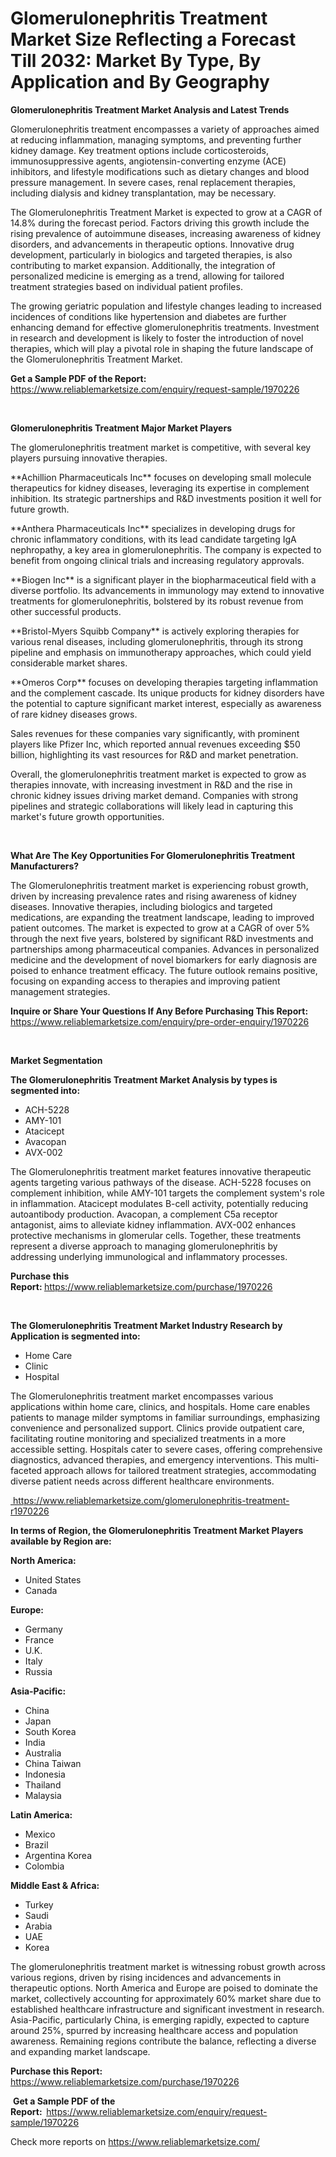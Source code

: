<p><h1>Glomerulonephritis Treatment Market Size Reflecting a Forecast Till 2032: Market By Type, By Application and By Geography</h1></p><p><strong>Glomerulonephritis Treatment Market Analysis and Latest Trends</strong></p>
<p><p>Glomerulonephritis treatment encompasses a variety of approaches aimed at reducing inflammation, managing symptoms, and preventing further kidney damage. Key treatment options include corticosteroids, immunosuppressive agents, angiotensin-converting enzyme (ACE) inhibitors, and lifestyle modifications such as dietary changes and blood pressure management. In severe cases, renal replacement therapies, including dialysis and kidney transplantation, may be necessary.</p><p>The Glomerulonephritis Treatment Market is expected to grow at a CAGR of 14.8% during the forecast period. Factors driving this growth include the rising prevalence of autoimmune diseases, increasing awareness of kidney disorders, and advancements in therapeutic options. Innovative drug development, particularly in biologics and targeted therapies, is also contributing to market expansion. Additionally, the integration of personalized medicine is emerging as a trend, allowing for tailored treatment strategies based on individual patient profiles. </p><p>The growing geriatric population and lifestyle changes leading to increased incidences of conditions like hypertension and diabetes are further enhancing demand for effective glomerulonephritis treatments. Investment in research and development is likely to foster the introduction of novel therapies, which will play a pivotal role in shaping the future landscape of the Glomerulonephritis Treatment Market.</p></p>
<p><strong>Get a Sample PDF of the Report:&nbsp;</strong> <a href="https://www.reliablemarketsize.com/enquiry/request-sample/1970226?utm_campaign=1999&utm_medium=2&utm_source=Github&utm_content=ia&utm_term=03032025&utm_id=glomerulonephritis-treatment">https://www.reliablemarketsize.com/enquiry/request-sample/1970226</a></p>
<p>&nbsp;</p>
<p><strong>Glomerulonephritis Treatment Major Market Players</strong></p>
<p><p>The glomerulonephritis treatment market is competitive, with several key players pursuing innovative therapies. </p><p>**Achillion Pharmaceuticals Inc** focuses on developing small molecule therapeutics for kidney diseases, leveraging its expertise in complement inhibition. Its strategic partnerships and R&D investments position it well for future growth.</p><p>**Anthera Pharmaceuticals Inc** specializes in developing drugs for chronic inflammatory conditions, with its lead candidate targeting IgA nephropathy, a key area in glomerulonephritis. The company is expected to benefit from ongoing clinical trials and increasing regulatory approvals.</p><p>**Biogen Inc** is a significant player in the biopharmaceutical field with a diverse portfolio. Its advancements in immunology may extend to innovative treatments for glomerulonephritis, bolstered by its robust revenue from other successful products. </p><p>**Bristol-Myers Squibb Company** is actively exploring therapies for various renal diseases, including glomerulonephritis, through its strong pipeline and emphasis on immunotherapy approaches, which could yield considerable market shares.</p><p>**Omeros Corp** focuses on developing therapies targeting inflammation and the complement cascade. Its unique products for kidney disorders have the potential to capture significant market interest, especially as awareness of rare kidney diseases grows.</p><p>Sales revenues for these companies vary significantly, with prominent players like Pfizer Inc, which reported annual revenues exceeding $50 billion, highlighting its vast resources for R&D and market penetration.</p><p>Overall, the glomerulonephritis treatment market is expected to grow as therapies innovate, with increasing investment in R&D and the rise in chronic kidney issues driving market demand. Companies with strong pipelines and strategic collaborations will likely lead in capturing this market's future growth opportunities.</p></p>
<p>&nbsp;</p>
<p><strong>What Are The Key Opportunities For Glomerulonephritis Treatment Manufacturers?</strong></p>
<p><p>The Glomerulonephritis treatment market is experiencing robust growth, driven by increasing prevalence rates and rising awareness of kidney diseases. Innovative therapies, including biologics and targeted medications, are expanding the treatment landscape, leading to improved patient outcomes. The market is expected to grow at a CAGR of over 5% through the next five years, bolstered by significant R&D investments and partnerships among pharmaceutical companies. Advances in personalized medicine and the development of novel biomarkers for early diagnosis are poised to enhance treatment efficacy. The future outlook remains positive, focusing on expanding access to therapies and improving patient management strategies.</p></p>
<p><strong>Inquire or Share Your Questions If Any Before Purchasing This Report:</strong> <a href="https://www.reliablemarketsize.com/enquiry/pre-order-enquiry/1970226?utm_campaign=1999&utm_medium=2&utm_source=Github&utm_content=ia&utm_term=03032025&utm_id=glomerulonephritis-treatment">https://www.reliablemarketsize.com/enquiry/pre-order-enquiry/1970226</a></p>
<p>&nbsp;</p>
<p><strong>Market Segmentation</strong></p>
<p><strong>The Glomerulonephritis Treatment Market Analysis by types is segmented into:</strong></p>
<p><ul><li>ACH-5228</li><li>AMY-101</li><li>Atacicept</li><li>Avacopan</li><li>AVX-002</li></ul></p>
<p><p>The Glomerulonephritis treatment market features innovative therapeutic agents targeting various pathways of the disease. ACH-5228 focuses on complement inhibition, while AMY-101 targets the complement system's role in inflammation. Atacicept modulates B-cell activity, potentially reducing autoantibody production. Avacopan, a complement C5a receptor antagonist, aims to alleviate kidney inflammation. AVX-002 enhances protective mechanisms in glomerular cells. Together, these treatments represent a diverse approach to managing glomerulonephritis by addressing underlying immunological and inflammatory processes.</p></p>
<p><strong>Purchase this Report:&nbsp;</strong><a href="https://www.reliablemarketsize.com/purchase/1970226?utm_campaign=1999&utm_medium=2&utm_source=Github&utm_content=ia&utm_term=03032025&utm_id=glomerulonephritis-treatment">https://www.reliablemarketsize.com/purchase/1970226</a></p>
<p>&nbsp;</p>
<p><strong>The Glomerulonephritis Treatment Market Industry Research by Application is segmented into:</strong></p>
<p><ul><li>Home Care</li><li>Clinic</li><li>Hospital</li></ul></p>
<p><p>The Glomerulonephritis treatment market encompasses various applications within home care, clinics, and hospitals. Home care enables patients to manage milder symptoms in familiar surroundings, emphasizing convenience and personalized support. Clinics provide outpatient care, facilitating routine monitoring and specialized treatments in a more accessible setting. Hospitals cater to severe cases, offering comprehensive diagnostics, advanced therapies, and emergency interventions. This multi-faceted approach allows for tailored treatment strategies, accommodating diverse patient needs across different healthcare environments.</p></p>
<p><a href="https://www.reliablemarketsize.com/glomerulonephritis-treatment-r1970226?utm_campaign=1999&utm_medium=2&utm_source=Github&utm_content=ia&utm_term=03032025&utm_id=glomerulonephritis-treatment">&nbsp;https://www.reliablemarketsize.com/glomerulonephritis-treatment-r1970226</a></p>
<p><strong>In terms of Region, the Glomerulonephritis Treatment Market Players available by Region are:</strong></p>
<p>
    <p> <strong> North America: </strong>
        <ul>
            <li>United States</li>
            <li>Canada</li>
        </ul>
        </p> 
    <p> <strong> Europe: </strong>
        <ul>
            <li>Germany</li>
            <li>France</li>
            <li>U.K.</li>
            <li>Italy</li>
            <li>Russia</li>
        </ul>
        </p> 
    <p> <strong> Asia-Pacific: </strong>
        <ul>
            <li>China</li>
            <li>Japan</li>
            <li>South Korea</li>
            <li>India</li>
            <li>Australia</li>
            <li>China Taiwan</li>
            <li>Indonesia</li>
            <li>Thailand</li>
            <li>Malaysia</li>
        </ul>
        </p> 
    <p> <strong> Latin America: </strong>
        <ul>
            <li>Mexico</li>
            <li>Brazil</li>
            <li>Argentina Korea</li>
            <li>Colombia</li>
        </ul>
        </p> 
    <p> <strong> Middle East & Africa: </strong>
        <ul>
            <li>Turkey</li>
            <li>Saudi</li>
            <li>Arabia</li>
            <li>UAE</li>
            <li>Korea</li>
        </ul>
    </p>
    </p>
<p><p>The glomerulonephritis treatment market is witnessing robust growth across various regions, driven by rising incidences and advancements in therapeutic options. North America and Europe are poised to dominate the market, collectively accounting for approximately 60% market share due to established healthcare infrastructure and significant investment in research. Asia-Pacific, particularly China, is emerging rapidly, expected to capture around 25%, spurred by increasing healthcare access and population awareness. Remaining regions contribute the balance, reflecting a diverse and expanding market landscape.</p></p>
<p><strong>Purchase this Report: </strong><a href="https://www.reliablemarketsize.com/purchase/1970226?utm_campaign=1999&utm_medium=2&utm_source=Github&utm_content=ia&utm_term=03032025&utm_id=glomerulonephritis-treatment">https://www.reliablemarketsize.com/purchase/1970226</a></p>
<p>&nbsp;<strong>Get a Sample PDF of the Report:&nbsp;&nbsp;</strong><a href="https://www.reliablemarketsize.com/enquiry/request-sample/1970226?utm_campaign=1999&utm_medium=2&utm_source=Github&utm_content=ia&utm_term=03032025&utm_id=glomerulonephritis-treatment">https://www.reliablemarketsize.com/enquiry/request-sample/1970226</a></p>
<p><strong></strong></p>
<p>Check more reports on <a href="https://www.reliablemarketsize.com/?utm_campaign=1999&utm_medium=2&utm_source=Github&utm_content=ia&utm_term=03032025&utm_id=glomerulonephritis-treatment">https://www.reliablemarketsize.com/</a></p>